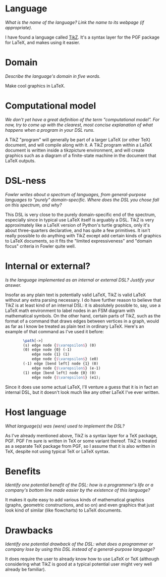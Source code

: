 # Language
_What is the name of the language? Link the name to its webpage 
(if appropriate)._

I have found a language called [TikZ](https://sourceforge.net/projects/pgf/). It's a syntax layer for the PGF package for LaTeX, and makes using it easier.


# Domain
_Describe the language's domain in five words._

Make cool graphics in LaTeX.


# Computational model
_We don't yet have a great definition of the term "computational model". 
For now, try to come up with the clearest, most concise explanation of 
what happens when a program in your DSL runs._

A TikZ "program" will generally be part of a larger LaTeX (or other TeX) document, and will compile along with it. A TikZ program within a LaTeX document is written inside a tikzpicture environment, and will create graphics such as a diagram of a finite-state machine in the document that LaTeX outputs.


# DSL-ness
_Fowler writes about a spectrum of languages, from general-purpose languages to 
"purely" domain-specific. Where does the DSL you chose fall on this spectrum, 
and why?_ 

This DSL is very close to the purely domain-specific end of the spectrum, especially since in typical use LaTeX itself is arguably a DSL. TikZ is very approximately like a LaTeX version of Python's turtle graphics, only it's about three-quarters declarative, and has quite a few primitives. It isn't really possible to do anything with TikZ except add certain kinds of graphics to LaTeX documents, so it fits the "limited expressiveness" and "domain focus" criteria in Fowler quite well.


# Internal or external?
_Is the language implemented as an internal or external DSL? 
Justify your answer._

Insofar as any plain text is potentially valid LaTeX, TikZ is valid LaTeX without any extra parsing necessary. I do have further reason to believe that TikZ is at least kind of an internal DSL: it is absolutely possible to, say, use a LaTeX math environment to label nodes in an FSM diagram with mathematical symbols. On the other hand, certain parts of TikZ, such as the format of a command that draws edges between vertices in a graph, would as far as I know be treated as plain text
in ordinary LaTeX. Here's an example of that command as I've used it before:
```latex
        \path[->]
        (s) edge node {$\varepsilon$} (0)
        (0) edge node {0} (-1)
            edge node {1} (1)
            edge node {$\varepsilon$} (e0)
        (-1) edge [bend left] node {1} (0)
            edge node {$\varepsilon$} (e-1)
        (1) edge [bend left] node {0} (0)
            edge node {$\varepsilon$} (e1);
```
Since it does use some actual LaTeX, I'll venture a guess that it is in fact an internal DSL, but it doesn't look much like any other LaTeX I've ever written.


# Host language
_What language(s) was (were) used to implement the DSL?_

As I've already mentioned above, TikZ is a syntax layer for a TeX package, PGF. PGF I'm sure is written in TeX or some variant thereof. TikZ is treated as a separate TeX package from PGF, so I assume that it is also written in TeX, despite not using typical TeX or LaTeX syntax.


# Benefits
_Identify one potential benefit of the DSL: how is a programmer's life or a 
company's bottom line made easier by the existence of this language?_

It makes it quite easy to add various kinds of mathematical graphics (graphs, geometric constructions, and so on) and even graphics that just look kind of similar (like flowcharts) to LaTeX documents.



# Drawbacks
_Identify one potential drawback of the DSL: what does a programmer or company 
lose by using this DSL instead of a general-purpose language?_

It does require the user to already know how to use LaTeX or TeX (although considering what TikZ is good at a typical potential user might very well already be familiar).
